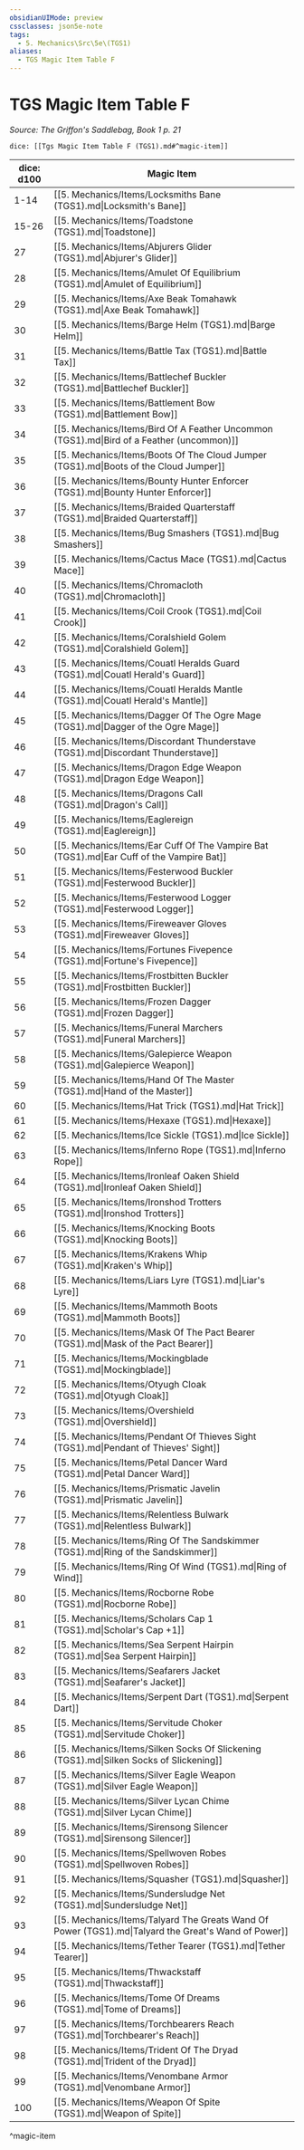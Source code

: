 ```yaml
---
obsidianUIMode: preview
cssclasses: json5e-note
tags:
  - 5. Mechanics\Src\5e\(TGS1)
aliases:
  - TGS Magic Item Table F
---
```

# TGS Magic Item Table F
*Source: The Griffon's Saddlebag, Book 1 p. 21* 

`dice: [[Tgs Magic Item Table F (TGS1).md#^magic-item]]`

| dice: d100 | Magic Item |
|------------|------------|
| 1-14 | [[5. Mechanics/Items/Locksmiths Bane (TGS1).md\|Locksmith's Bane]] |
| 15-26 | [[5. Mechanics/Items/Toadstone (TGS1).md\|Toadstone]] |
| 27 | [[5. Mechanics/Items/Abjurers Glider (TGS1).md\|Abjurer's Glider]] |
| 28 | [[5. Mechanics/Items/Amulet Of Equilibrium (TGS1).md\|Amulet of Equilibrium]] |
| 29 | [[5. Mechanics/Items/Axe Beak Tomahawk (TGS1).md\|Axe Beak Tomahawk]] |
| 30 | [[5. Mechanics/Items/Barge Helm (TGS1).md\|Barge Helm]] |
| 31 | [[5. Mechanics/Items/Battle Tax (TGS1).md\|Battle Tax]] |
| 32 | [[5. Mechanics/Items/Battlechef Buckler (TGS1).md\|Battlechef Buckler]] |
| 33 | [[5. Mechanics/Items/Battlement Bow (TGS1).md\|Battlement Bow]] |
| 34 | [[5. Mechanics/Items/Bird Of A Feather Uncommon (TGS1).md\|Bird of a Feather (uncommon)]] |
| 35 | [[5. Mechanics/Items/Boots Of The Cloud Jumper (TGS1).md\|Boots of the Cloud Jumper]] |
| 36 | [[5. Mechanics/Items/Bounty Hunter Enforcer (TGS1).md\|Bounty Hunter Enforcer]] |
| 37 | [[5. Mechanics/Items/Braided Quarterstaff (TGS1).md\|Braided Quarterstaff]] |
| 38 | [[5. Mechanics/Items/Bug Smashers (TGS1).md\|Bug Smashers]] |
| 39 | [[5. Mechanics/Items/Cactus Mace (TGS1).md\|Cactus Mace]] |
| 40 | [[5. Mechanics/Items/Chromacloth (TGS1).md\|Chromacloth]] |
| 41 | [[5. Mechanics/Items/Coil Crook (TGS1).md\|Coil Crook]] |
| 42 | [[5. Mechanics/Items/Coralshield Golem (TGS1).md\|Coralshield Golem]] |
| 43 | [[5. Mechanics/Items/Couatl Heralds Guard (TGS1).md\|Couatl Herald's Guard]] |
| 44 | [[5. Mechanics/Items/Couatl Heralds Mantle (TGS1).md\|Couatl Herald's Mantle]] |
| 45 | [[5. Mechanics/Items/Dagger Of The Ogre Mage (TGS1).md\|Dagger of the Ogre Mage]] |
| 46 | [[5. Mechanics/Items/Discordant Thunderstave (TGS1).md\|Discordant Thunderstave]] |
| 47 | [[5. Mechanics/Items/Dragon Edge Weapon (TGS1).md\|Dragon Edge Weapon]] |
| 48 | [[5. Mechanics/Items/Dragons Call (TGS1).md\|Dragon's Call]] |
| 49 | [[5. Mechanics/Items/Eaglereign (TGS1).md\|Eaglereign]] |
| 50 | [[5. Mechanics/Items/Ear Cuff Of The Vampire Bat (TGS1).md\|Ear Cuff of the Vampire Bat]] |
| 51 | [[5. Mechanics/Items/Festerwood Buckler (TGS1).md\|Festerwood Buckler]] |
| 52 | [[5. Mechanics/Items/Festerwood Logger (TGS1).md\|Festerwood Logger]] |
| 53 | [[5. Mechanics/Items/Fireweaver Gloves (TGS1).md\|Fireweaver Gloves]] |
| 54 | [[5. Mechanics/Items/Fortunes Fivepence (TGS1).md\|Fortune's Fivepence]] |
| 55 | [[5. Mechanics/Items/Frostbitten Buckler (TGS1).md\|Frostbitten Buckler]] |
| 56 | [[5. Mechanics/Items/Frozen Dagger (TGS1).md\|Frozen Dagger]] |
| 57 | [[5. Mechanics/Items/Funeral Marchers (TGS1).md\|Funeral Marchers]] |
| 58 | [[5. Mechanics/Items/Galepierce Weapon (TGS1).md\|Galepierce Weapon]] |
| 59 | [[5. Mechanics/Items/Hand Of The Master (TGS1).md\|Hand of the Master]] |
| 60 | [[5. Mechanics/Items/Hat Trick (TGS1).md\|Hat Trick]] |
| 61 | [[5. Mechanics/Items/Hexaxe (TGS1).md\|Hexaxe]] |
| 62 | [[5. Mechanics/Items/Ice Sickle (TGS1).md\|Ice Sickle]] |
| 63 | [[5. Mechanics/Items/Inferno Rope (TGS1).md\|Inferno Rope]] |
| 64 | [[5. Mechanics/Items/Ironleaf Oaken Shield (TGS1).md\|Ironleaf Oaken Shield]] |
| 65 | [[5. Mechanics/Items/Ironshod Trotters (TGS1).md\|Ironshod Trotters]] |
| 66 | [[5. Mechanics/Items/Knocking Boots (TGS1).md\|Knocking Boots]] |
| 67 | [[5. Mechanics/Items/Krakens Whip (TGS1).md\|Kraken's Whip]] |
| 68 | [[5. Mechanics/Items/Liars Lyre (TGS1).md\|Liar's Lyre]] |
| 69 | [[5. Mechanics/Items/Mammoth Boots (TGS1).md\|Mammoth Boots]] |
| 70 | [[5. Mechanics/Items/Mask Of The Pact Bearer (TGS1).md\|Mask of the Pact Bearer]] |
| 71 | [[5. Mechanics/Items/Mockingblade (TGS1).md\|Mockingblade]] |
| 72 | [[5. Mechanics/Items/Otyugh Cloak (TGS1).md\|Otyugh Cloak]] |
| 73 | [[5. Mechanics/Items/Overshield (TGS1).md\|Overshield]] |
| 74 | [[5. Mechanics/Items/Pendant Of Thieves Sight (TGS1).md\|Pendant of Thieves' Sight]] |
| 75 | [[5. Mechanics/Items/Petal Dancer Ward (TGS1).md\|Petal Dancer Ward]] |
| 76 | [[5. Mechanics/Items/Prismatic Javelin (TGS1).md\|Prismatic Javelin]] |
| 77 | [[5. Mechanics/Items/Relentless Bulwark (TGS1).md\|Relentless Bulwark]] |
| 78 | [[5. Mechanics/Items/Ring Of The Sandskimmer (TGS1).md\|Ring of the Sandskimmer]] |
| 79 | [[5. Mechanics/Items/Ring Of Wind (TGS1).md\|Ring of Wind]] |
| 80 | [[5. Mechanics/Items/Rocborne Robe (TGS1).md\|Rocborne Robe]] |
| 81 | [[5. Mechanics/Items/Scholars Cap 1 (TGS1).md\|Scholar's Cap +1]] |
| 82 | [[5. Mechanics/Items/Sea Serpent Hairpin (TGS1).md\|Sea Serpent Hairpin]] |
| 83 | [[5. Mechanics/Items/Seafarers Jacket (TGS1).md\|Seafarer's Jacket]] |
| 84 | [[5. Mechanics/Items/Serpent Dart (TGS1).md\|Serpent Dart]] |
| 85 | [[5. Mechanics/Items/Servitude Choker (TGS1).md\|Servitude Choker]] |
| 86 | [[5. Mechanics/Items/Silken Socks Of Slickening (TGS1).md\|Silken Socks of Slickening]] |
| 87 | [[5. Mechanics/Items/Silver Eagle Weapon (TGS1).md\|Silver Eagle Weapon]] |
| 88 | [[5. Mechanics/Items/Silver Lycan Chime (TGS1).md\|Silver Lycan Chime]] |
| 89 | [[5. Mechanics/Items/Sirensong Silencer (TGS1).md\|Sirensong Silencer]] |
| 90 | [[5. Mechanics/Items/Spellwoven Robes (TGS1).md\|Spellwoven Robes]] |
| 91 | [[5. Mechanics/Items/Squasher (TGS1).md\|Squasher]] |
| 92 | [[5. Mechanics/Items/Sundersludge Net (TGS1).md\|Sundersludge Net]] |
| 93 | [[5. Mechanics/Items/Talyard The Greats Wand Of Power (TGS1).md\|Talyard the Great's Wand of Power]] |
| 94 | [[5. Mechanics/Items/Tether Tearer (TGS1).md\|Tether Tearer]] |
| 95 | [[5. Mechanics/Items/Thwackstaff (TGS1).md\|Thwackstaff]] |
| 96 | [[5. Mechanics/Items/Tome Of Dreams (TGS1).md\|Tome of Dreams]] |
| 97 | [[5. Mechanics/Items/Torchbearers Reach (TGS1).md\|Torchbearer's Reach]] |
| 98 | [[5. Mechanics/Items/Trident Of The Dryad (TGS1).md\|Trident of the Dryad]] |
| 99 | [[5. Mechanics/Items/Venombane Armor (TGS1).md\|Venombane Armor]] |
| 100 | [[5. Mechanics/Items/Weapon Of Spite (TGS1).md\|Weapon of Spite]] |
^magic-item
